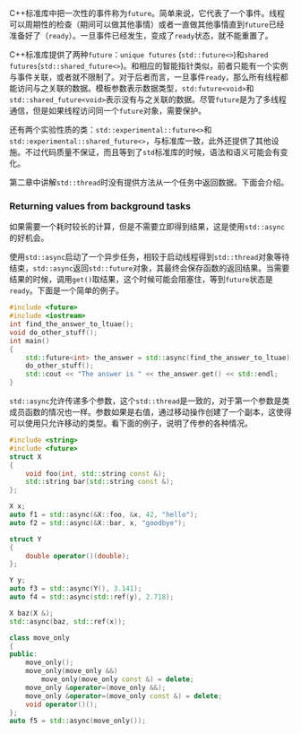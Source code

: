 C++标准库中把一次性的事件称为`future`。简单来说，它代表了一个事件。线程可以周期性的检查（期间可以做其他事情）或者一直做其他事情直到`future`已经准备好了（`ready`）。一旦事件已经发生，变成了`ready`状态，就不能重置了。

C++标准库提供了两种`future`：`unique futures` (`std::future<>`)和`shared futures`(`std::shared_future<>`)。和相应的智能指针类似，前者只能有一个实例与事件关联，或者就不限制了。对于后者而言，一旦事件`ready`，那么所有线程都能访问与之关联的数据。模板参数表示数据类型，`std:future<void>`和`std::shared_future<void>`表示没有与之关联的数据。尽管`future`是为了多线程通信，但是如果线程访问同一个`future`对象，需要保护。

还有两个实验性质的类：`std::experimental::future<>`和`std::experimental::shared_future<>`，与标准库一致，此外还提供了其他设施。不过代码质量不保证，而且等到了`std`标准库的时候，语法和语义可能会有变化。

第二章中讲解`std::thread`时没有提供方法从一个任务中返回数据。下面会介绍。

### Returning values from background tasks
如果需要一个耗时较长的计算，但是不需要立即得到结果，这是使用`std::async`的好机会。

使用`std::async`启动了一个异步任务，相较于启动线程得到`std::thread`对象等待结束，`std::async`返回`std::future`对象，其最终会保存函数的返回结果。当需要结果的时候，调用`get()`取结果，这个时候可能会阻塞住，等到`future`状态是`ready`。下面是一个简单的例子。
```c++
#include <future>
#include <iostream>
int find_the_answer_to_ltuae();
void do_other_stuff();
int main()
{
    std::future<int> the_answer = std::async(find_the_answer_to_ltuae);
    do_other_stuff();
    std::cout << "The answer is " << the_answer.get() << std::endl;
}
```
`std::async`允许传递多个参数，这个`std::thread`是一致的，对于第一个参数是类成员函数的情况也一样。参数如果是右值，通过移动操作创建了一个副本，这使得可以使用只允许移动的类型。看下面的例子，说明了传参的各种情况。
```c++
#include <string>
#include <future>
struct X
{
    void foo(int, std::string const &);
    std::string bar(std::string const &);
};

X x;
auto f1 = std::async(&X::foo, &x, 42, "hello");
auto f2 = std::async(&X::bar, x, "goodbye");

struct Y
{
    double operator()(double);
};

Y y;
auto f3 = std::async(Y(), 3.141);
auto f4 = std::async(std::ref(y), 2.718);

X baz(X &);
std::async(baz, std::ref(x));

class move_only
{
public:
    move_only();
    move_only(move_only &&)
        move_only(move_only const &) = delete;
    move_only &operator=(move_only &&);
    move_only &operator=(move_only const &) = delete;
    void operator()();
};
auto f5 = std::async(move_only());
```
